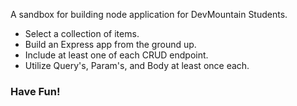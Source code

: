 A sandbox for building node application for DevMountain Students.

- Select a collection of items.
- Build an Express app from the ground up.
- Include at least one of each CRUD endpoint.
- Utilize Query's, Param's, and Body at least once each. 

### Have Fun!
